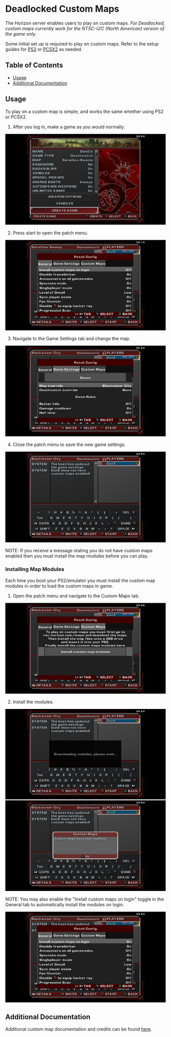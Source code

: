 # Deadlocked Custom Maps

The Horizon server enables users to play on custom maps. _For Deadlocked, custom maps currently work for the NTSC-U/C (North American) version of the game only._

Some initial set up is required to play on custom maps. Refer to the setup guides for [PS2](/getting-online/ps2/README.md#custom-map-setup) or [PCSX2](/getting-online/pcsx2/1.7Nightly-Feb2023.md#custom-map-setup) as needed.


## Table of Contents

- [Usage](#usage)
- [Additional Documentation](#additional-documentation)


## Usage

To play on a custom map is simple, and works the same whether using PS2 or PCSX2.

1. After you log in, make a game as you would normally.

![create game](/assets/dl/game/creategame.png)

2. Press start to open the patch menu.

![patch](/assets/dl/game/patchmenu.png)

3. Navigate to the Game Settings tab and change the map.

![patch game settings](/assets/dl/game/patchgs.png)

4. Close the patch menu to save the new game settings.

![no modules](/assets/dl/game/nocmapmodules.png)

NOTE: If you receive a message stating you do not have custom maps enabled then you must install the map modules before you can play.

### Installing Map Modules

Each time you boot your PS2/emulator you must install the custom map modules in order to load the custom maps in game.

1. Open the patch menu and navigate to the Custom Maps tab.

![patch cmaps](/assets/dl/game/patchcmaps.png)

2. Install the modules.

![patch cmaps installing](/assets/dl/game/cmapsinstalling.png)
![patch cmaps installed](/assets/dl/game/cmapsinstalled.png)

NOTE: You may also enable the "Install custom maps on login" toggle in the General tab to automatically install the modules on login.

![patch cmaps installed](/assets/dl/game/cmapsonlogin.png)


## Additional Documentation
Additional custom map documentation and credits can be found [here](./CMAPS_DETAIL.MD).
